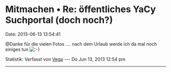 Mitmachen • Re: öffentliches YaCy Suchportal (doch noch?)
=========================================================

Date: 2013-06-13 13:54:41

\@Danke für die vielen Fotos \.... nach dem Urlaub werde ich da mal noch
einiges tun
![:-)](http://forum.yacy-websuche.de/images/smilies/icon_e_smile.gif "Smile")

Statistik: Verfasst von
[Vega](http://forum.yacy-websuche.de/memberlist.php?mode=viewprofile&u=69)
--- Do Jun 13, 2013 12:54 pm

------------------------------------------------------------------------
